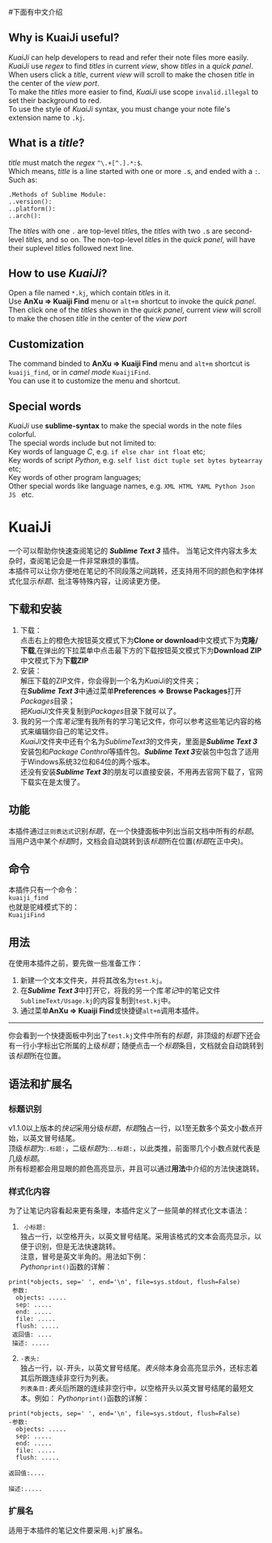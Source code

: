 #下面有中文介绍

## Why is KuaiJi useful?
*KuaiJi* can help developers to read and refer their note files more easily.  
*KuaiJi* use *regex* to find *titles* in current *view*, show *titles* in a *quick panel*.  
When users click a *title*, current *view* will scroll to make the chosen *title* in the center of the *view port*.  
To make the *titles* more easier to find, *KuaiJi* use scope `invalid.illegal` to set their background to red.  
To use the style of *KuaiJi* syntax, you must change your note file's extension name to `.kj`.


## What is a *title*?
*title* must match the *regex* `^\.+[^.].*:$`.  
Which means, *title* is a line started with one or more `.`s, and ended with a `:`.  
Such as:  
```
.Methods of Sublime Module:
..version():
..platform():
..arch():
```
The *title*s with one `.` are top-level *title*s, the *title*s with two `.`s are second-level *title*s, and so on.
The non-top-level *title*s in the *quick panel*, will have their suplevel *title*s followed next line.



## How to use *KuaiJi*?
Open a file named `*.kj`, which contain *title*s in it.  
Use **AnXu => Kuaiji Find** menu or `alt+m` shortcut to invoke the *quick panel*.  
Then click one of the *title*s shown in the *quick panel*, current *view* will scroll to make the chosen *title* in the center of the *view port*


## Customization
The command binded to **AnXu => Kuaiji Find** menu and `alt+m` shortcut is `kuaiji_find`,
 or in *camel mode* `KuaijiFind`.  
You can use it to customize the menu and shortcut.


## Special words
*KuaiJi* use **sublime-syntax** to make the special words in the note files colorful.  
The special words include but not limited to:  
Key words of language *C*, e.g. `if else char int float` etc;  
Key words of script *Python*, e.g. `self list dict tuple set bytes bytearray` etc;  
Key words of other program languages;  
Other special words like language names, e.g. `XML HTML YAML Python Json JS ` etc.



# KuaiJi
一个可以帮助你快速查阅笔记的 ***Sublime Text 3*** 插件。
当笔记文件内容太多太杂时，查阅笔记会是一件非常麻烦的事情。  
本插件可以让你方便地在笔记的不同段落之间跳转，还支持用不同的颜色和字体样式化显示*标题*、批注等特殊内容，让阅读更方便。


## 下载和安装
1. 下载：  
点击右上的橙色大按钮英文模式下为**Clone or download**中文模式下为**克隆/下载**,在弹出的下拉菜单中点击最下方的下载按钮英文模式下为**Download ZIP**中文模式下为**下载ZIP**  
2. 安装：  
解压下载的ZIP文件，你会得到一个名为*KuaiJi*的文件夹；  
在***Sublime Text 3***中通过菜单**Preferences => Browse Packages**打开*Packages*目录；  
把*KuaiJi*文件夹复制到*Packages*目录下就可以了。
3. 我的另一个库*笔记*里有我所有的学习笔记文件，你可以参考这些笔记内容的格式来编辑你自己的笔记文件。  
*KuaiJi*文件夹中还有个名为*SublimeText3*的文件夹，里面是***Sublime Text 3***安装包和*Package Conthrol*等插件包。***Sublime Text 3***安装包中包含了适用于Windows系统32位和64位的两个版本。  
还没有安装***Sublime Text 3***的朋友可以直接安装，不用再去官网下载了，官网下载实在是太慢了。

## 功能
本插件通过`正则表达式`识别*标题*，在一个快捷面板中列出当前文档中所有的*标题*。当用户选中某个*标题*时，文档会自动跳转到该*标题*所在位置(*标题*在正中央)。


## 命令
本插件只有一个命令：  
`kuaiji_find`  
也就是驼峰模式下的：  
`KuaijiFind`  


## 用法
在使用本插件之前，要先做一些准备工作：  
1. 新建一个文本文件夹，并将其改名为`test.kj`。  
2. 在***Sublime Text 3***中打开它，将我的另一个库*笔记*中的笔记文件`SublimeText/Usage.kj`的内容复制到`test.kj`中。  
3. 通过菜单**AnXu => Kuaiji Find**或快捷键`alt+m`调用本插件。  
-----
你会看到一个快捷面板中列出了`test.kj`文件中所有的*标题*，非顶级的*标题*下还会有一行小字标出它所属的上级*标题*；随便点击一个*标题*条目，文档就会自动跳转到该*标题*所在位置。


## 语法和扩展名
### 标题识别
v1.1.0以上版本的*快记*采用分级*标题*，*标题*独占一行，以1至无数多个英文小数点开始，以英文冒号结尾。  
顶级*标题*为:`.标题:`，二级*标题*为:`..标题:`，以此类推，前面带几个小数点就代表是几级*标题*。  
所有标题都会用显眼的颜色高亮显示，并且可以通过**用法**中介绍的方法快速跳转。  


### 样式化内容
为了让笔记内容看起来更有条理，本插件定义了一些简单的样式化文本语法：  
1. ` 小标题:`  
独占一行，以空格开头，以英文冒号结尾。采用该格式的文本会高亮显示，以便于识别，但是无法快速跳转。  
注意，冒号是英文半角的。用法如下例：  
*Python*`print()`函数的详解：  
```
print(*objects, sep=' ', end='\n', file=sys.stdout, flush=False)
 参数:
  objects: .....
  sep: .....
  end: .....
  file: .....
  flush: .....
 返回值: ....
 描述: .....
```
2. `-表头:`  
独占一行，以`-`开头，以英文冒号结尾。*表头*除本身会高亮显示外，还标志着其后所跟连续非空行为列表。  
`列表条目:`*表头*后所跟的连续非空行中，以空格开头以英文冒号结尾的最短文本。例如：
*Python*`print()`函数的详解：  
```
print(*objects, sep=' ', end='\n', file=sys.stdout, flush=False)
-参数:
  objects: .....
  sep: .....
  end: .....
  file: .....
  flush: .....

返回值:....

描述:.....
```


### 扩展名
适用于本插件的笔记文件要采用`.kj`扩展名。
